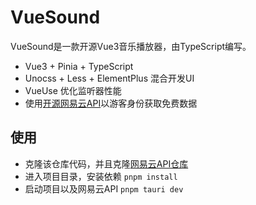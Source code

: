 # VueSound

VueSound是一款开源Vue3音乐播放器，由TypeScript编写。

- Vue3 + Pinia + TypeScript
- Unocss + Less + ElementPlus 混合开发UI
- VueUse 优化监听器性能
- 使用[开源网易云API](https://github.com/Binaryify/NeteaseCloudMusicApi)以游客身份获取免费数据

## 使用

- 克隆该仓库代码，并且克隆[网易云API仓库](https://github.com/Binaryify/NeteaseCloudMusicApi)
- 进入项目目录，安装依赖
  `pnpm install`
- 启动项目以及网易云API
  `pnpm tauri dev`
